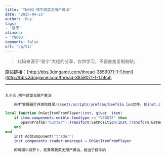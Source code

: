 ```yaml
---
title: 'YN093-喂牛蔬菜无限产黄油'
date: '2025-04-23'
author: 'Bny'
tags:
- '易宁'
aliases:
- 'YN093'
comments: false
url: '/p/91/'
---
```


> 代码来源于“易宁”大佬的分享，仅供学习，不要直接复制粘贴。

原帖链接：[http://bbs.3dmgame.com/thread-3859071-1-1.html](http://bbs.3dmgame.com/thread-3859071-1-1.html)

---

```lua  

九十三.喂牛蔬菜无限产黄油

	用MT管理器打开游戏目录/assets/scripts/prefabs/beefalo.lua文件，在inst.components.eater:SetVegetarian()的下一行插入以下内容：

local function OnGetItemFromPlayer(inst, giver, item)
	if item.components.edible.foodtype == "VEGGIE" then
	   SpawnPrefab("butter").Transform:SetPosition(inst.Transform:GetWorldPosition())	
	end
end
	inst:AddComponent("trader")
	inst.components.trader.onaccept = OnGetItemFromPlayer

	即可喂牛胡罗卜、浆果等蔬菜无限产黄油，相当于挤牛奶

```  

